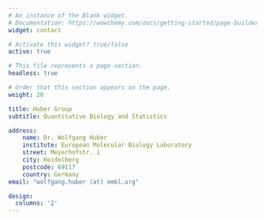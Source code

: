 ```yaml
---
# An instance of the Blank widget.
# Documentation: https://wowchemy.com/docs/getting-started/page-builder/
widget: contact

# Activate this widget? true/false
active: true

# This file represents a page section.
headless: true

# Order that this section appears on the page.
weight: 20

title: Huber Group
subtitle: Quantitative Biology and Statistics

address:
    name: Dr. Wolfgang Huber
    institute: European Molecular Biology Laboratory
    street: Meyerhofstr. 1
    city: Heidelberg
    postcode: 69117
    country: Germany
email: "wolfgang.huber (at) embl.org"

design:
  columns: '2'
---
```

